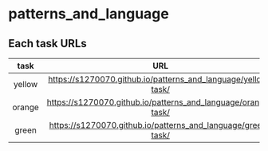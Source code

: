 # patterns_and_language

## Each task URLs

|task|URL|
|:---:|:---:|
|yellow|https://s1270070.github.io/patterns_and_language/yellow-task/|
|orange|https://s1270070.github.io/patterns_and_language/orange-task/|
|green|https://s1270070.github.io/patterns_and_language/green-task/|
